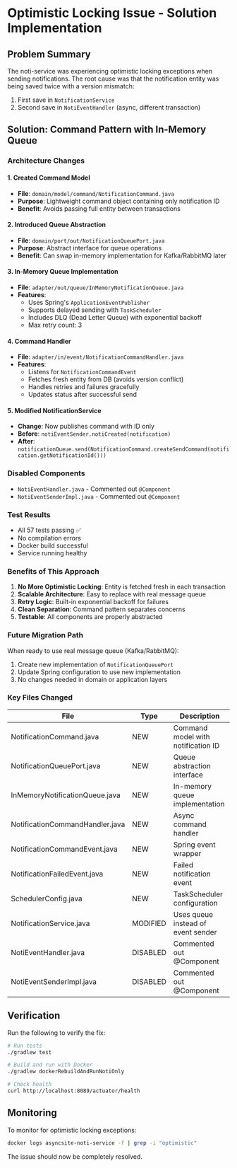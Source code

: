 # Optimistic Locking Issue - Solution Implementation

## Problem Summary
The noti-service was experiencing optimistic locking exceptions when sending notifications. The root cause was that the notification entity was being saved twice with a version mismatch:
1. First save in `NotificationService`
2. Second save in `NotiEventHandler` (async, different transaction)

## Solution: Command Pattern with In-Memory Queue

### Architecture Changes

#### 1. Created Command Model
- **File**: `domain/model/command/NotificationCommand.java`
- **Purpose**: Lightweight command object containing only notification ID
- **Benefit**: Avoids passing full entity between transactions

#### 2. Introduced Queue Abstraction
- **File**: `domain/port/out/NotificationQueuePort.java`
- **Purpose**: Abstract interface for queue operations
- **Benefit**: Can swap in-memory implementation for Kafka/RabbitMQ later

#### 3. In-Memory Queue Implementation
- **File**: `adapter/out/queue/InMemoryNotificationQueue.java`
- **Features**:
  - Uses Spring's `ApplicationEventPublisher`
  - Supports delayed sending with `TaskScheduler`
  - Includes DLQ (Dead Letter Queue) with exponential backoff
  - Max retry count: 3

#### 4. Command Handler
- **File**: `adapter/in/event/NotificationCommandHandler.java`
- **Features**:
  - Listens for `NotificationCommandEvent`
  - Fetches fresh entity from DB (avoids version conflict)
  - Handles retries and failures gracefully
  - Updates status after successful send

#### 5. Modified NotificationService
- **Change**: Now publishes command with ID only
- **Before**: `notiEventSender.notiCreated(notification)`
- **After**: `notificationQueue.send(NotificationCommand.createSendCommand(notification.getNotificationId()))`

### Disabled Components
- `NotiEventHandler.java` - Commented out `@Component`
- `NotiEventSenderImpl.java` - Commented out `@Component`

### Test Results
- All 57 tests passing ✅
- No compilation errors
- Docker build successful
- Service running healthy

### Benefits of This Approach

1. **No More Optimistic Locking**: Entity is fetched fresh in each transaction
2. **Scalable Architecture**: Easy to replace with real message queue
3. **Retry Logic**: Built-in exponential backoff for failures
4. **Clean Separation**: Command pattern separates concerns
5. **Testable**: All components are properly abstracted

### Future Migration Path

When ready to use real message queue (Kafka/RabbitMQ):
1. Create new implementation of `NotificationQueuePort`
2. Update Spring configuration to use new implementation
3. No changes needed in domain or application layers

### Key Files Changed

| File | Type | Description |
|------|------|-------------|
| NotificationCommand.java | NEW | Command model with notification ID |
| NotificationQueuePort.java | NEW | Queue abstraction interface |
| InMemoryNotificationQueue.java | NEW | In-memory queue implementation |
| NotificationCommandHandler.java | NEW | Async command handler |
| NotificationCommandEvent.java | NEW | Spring event wrapper |
| NotificationFailedEvent.java | NEW | Failed notification event |
| SchedulerConfig.java | NEW | TaskScheduler configuration |
| NotificationService.java | MODIFIED | Uses queue instead of event sender |
| NotiEventHandler.java | DISABLED | Commented out @Component |
| NotiEventSenderImpl.java | DISABLED | Commented out @Component |

## Verification

Run the following to verify the fix:
```bash
# Run tests
./gradlew test

# Build and run with Docker
./gradlew dockerRebuildAndRunNotiOnly

# Check health
curl http://localhost:8089/actuator/health
```

## Monitoring

To monitor for optimistic locking exceptions:
```bash
docker logs asyncsite-noti-service -f | grep -i "optimistic"
```

The issue should now be completely resolved.